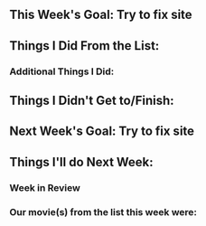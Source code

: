 ## This Week's Goal: Try to fix site

## Things I Did From the List:

### Additional Things I Did:

## Things I Didn't Get to/Finish:

## Next Week's Goal: Try to fix site

## Things I'll do Next Week:

### Week in Review

### Our movie(s) from the list this week were:
